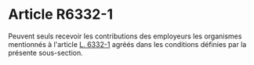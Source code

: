 # Article R6332-1

  
Peuvent seuls recevoir les contributions des employeurs les organismes mentionnés à l'article [L. 6332-1][1] agréés dans les conditions définies par la présente sous-section.

 [1]: /affichCodeArticle.do?cidTexte=LEGITEXT000006072050&idArticle=LEGIARTI000006904342&dateTexte=&categorieLien=cid